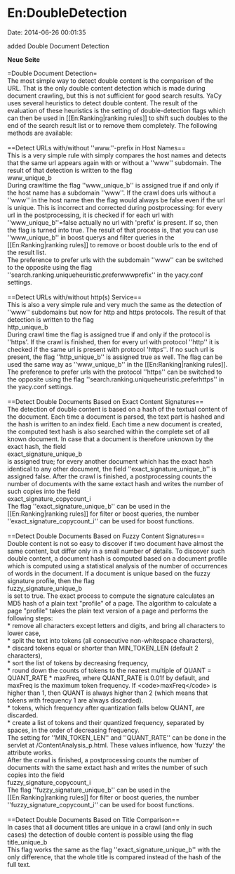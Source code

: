 En:DoubleDetection
==================

Date: 2014-06-26 00:01:35

added Double Document Detection

**Neue Seite**

<div>

=Double Document Detection=\
The most simple way to detect double content is the comparison of the
URL. That is the only double content detection which is made during
document crawling, but this is not sufficient for good search results.
YaCy uses several heuristics to detect double content. The result of the
evaluation of these heuristics is the setting of double-detection flags
which can then be used in \[\[En:Ranking\|ranking rules\]\] to shift
such doubles to the end of the search result list or to remove them
completely. The following methods are available:\
\
==Detect URLs with/without \'\'www.\'\'-prefix in Host Names==\
This is a very simple rule with simply compares the host names and
detects that the same url appears again with or without a \'\'www\'\'
subdomain. The result of that detection is written to the flag\
www\_unique\_b\
During crawltime the flag \'\'www\_unique\_b\'\' is assigned true if and
only if the host name has a subdomain \'\'www\'\'. If the crawl does
urls without a \'\'www\'\' in the host name then the flag would always
be false even if the url is unique. This is incorrect and corrected
during postprocessing: for every url in the postprocessing, it is
checked if for each url with \'\'www\_unique\_b\'\'=false actually no
url with \'prefix\' is present. If so, then the flag is turned into
true. The result of that process is, that you can use
\'\'www\_unique\_b\'\' in boost querys and filter queries in the
\[\[En:Ranking\|ranking rules\]\] to remove or boost double urls to the
end of the result list.\
The preference to prefer urls with the subdomain \'\'www\'\' can be
switched to the opposite using the flag
\'\'search.ranking.uniqueheuristic.preferwwwprefix\'\' in the yacy.conf
settings.\
\
==Detect URLs with/without http(s) Service==\
This is also a very simple rule and very much the same as the detection
of \'\'www\'\' subdomains but now for http and https protocols. The
result of that detection is written to the flag\
http\_unique\_b\
During crawl time the flag is assigned true if and only if the protocol
is \'\'https\'. If the crawl is finished, then for every url with
protocol \'\'http\'\' it is checked if the same url is present with
protocol \'https\'\'. If no such url is present, the flag
\'\'http\_unique\_b\'\' is assigned true as well. The flag can be used
the same way as \'\'www\_unique\_b\'\' in the \[\[En:Ranking\|ranking
rules\]\].\
The preference to prefer urls with the protocol \'\'https\'\' can be
switched to the opposite using the flag
\'\'search.ranking.uniqueheuristic.preferhttps\'\' in the yacy.conf
settings.\
\
==Detect Double Documents Based on Exact Content Signatures==\
The detection of double content is based on a hash of the textual
content of the document. Each time a document is parsed, the text part
is hashed and the hash is written to an index field. Each time a new
document is created, the computed text hash is also searched within the
complete set of all known document. In case that a document is therefore
unknown by the exact hash, the field\
exact\_signature\_unique\_b\
is assigned true; for every another document which has the exact hash
identical to any other document, the field
\'\'exact\_signature\_unique\_b\'\' is assigned false. After the crawl
is finished, a postprocessing counts the number of documents with the
same extact hash and writes the number of such copies into the field\
exact\_signature\_copycount\_i\
The flag \'\'exact\_signature\_unique\_b\'\' can be used in the
\[\[En:Ranking\|ranking rules\]\] for filter or boost queries, the
number \'\'exact\_signature\_copycount\_i\'\' can be used for boost
functions.\
\
==Detect Double Documents Based on Fuzzy Content Signatures==\
Double content is not so easy to discover if two document have almost
the same content, but differ only in a small number of details. To
discover such double content, a document hash is computed based on a
document profile which is computed using a statistical analysis of the
number of occurrences of words in the document. If a document is unique
based on the fuzzy signature profile, then the flag\
fuzzy\_signature\_unique\_b\
is set to true. The exact process to compute the signature calculates an
MD5 hash of a plain text \"profile\" of a page. The algorithm to
calculate a page \"profile\" takes the plain text version of a page and
performs the following steps:\
\* remove all characters except letters and digits, and bring all
characters to lower case,\
\* split the text into tokens (all consecutive non-whitespace
characters),\
\* discard tokens equal or shorter than MIN\_TOKEN\_LEN (default 2
characters),\
\* sort the list of tokens by decreasing frequency,\
\* round down the counts of tokens to the nearest multiple of QUANT =
QUANT\_RATE \* maxFreq, where QUANT\_RATE is 0.01f by default, and
maxFreq is the maximum token frequency. If \<code\>maxFreq\</code\> is
higher than 1, then QUANT is always higher than 2 (which means that
tokens with frequency 1 are always discarded).\
\* tokens, which frequency after quantization falls below QUANT, are
discarded.\
\* create a list of tokens and their quantized frequency, separated by
spaces, in the order of decreasing frequency.\
The setting for \'\'MIN\_TOKEN\_LEN\'\' and \'\'QUANT\_RATE\'\' can be
done in the servlet at /ContentAnalysis\_p.html. These values influence,
how \'fuzzy\' the attribute works.\
After the crawl is finished, a postprocessing counts the number of
documents with the same extact hash and writes the number of such copies
into the field\
fuzzy\_signature\_copycount\_i\
The flag \'\'fuzzy\_signature\_unique\_b\'\' can be used in the
\[\[En:Ranking\|ranking rules\]\] for filter or boost queries, the
number \'\'fuzzy\_signature\_copycount\_i\'\' can be used for boost
functions.\
\
==Detect Double Documents Based on Title Comparison==\
In cases that all document titles are unique in a crawl (and only in
such cases) the detection of double content is possible using the flag\
title\_unique\_b\
This flag works the same as the flag \'\'exact\_signature\_unique\_b\'\'
with the only difference, that the whole title is compared instead of
the hash of the full text.

</div>
